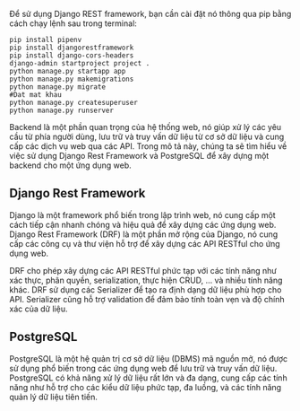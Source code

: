 Để sử dụng Django REST framework, bạn cần cài đặt nó thông qua pip bằng cách chạy lệnh sau trong terminal:

```
pip install pipenv
pip install djangorestframework
pip install django-cors-headers
django-admin startproject project .
python manage.py startapp app
python manage.py makemigrations
python manage.py migrate
#Dat mat khau
python manage.py createsuperuser
python manage.py runserver

```

Backend là một phần quan trọng của hệ thống web, nó giúp xử lý các yêu cầu từ phía người dùng, lưu trữ và truy vấn dữ liệu từ cơ sở dữ liệu và cung cấp các dịch vụ web qua các API. Trong mô tả này, chúng ta sẽ tìm hiểu về việc sử dụng Django Rest Framework và PostgreSQL để xây dựng một backend cho một ứng dụng web.

## **Django Rest Framework**

Django là một framework phổ biến trong lập trình web, nó cung cấp một cách tiếp cận nhanh chóng và hiệu quả để xây dựng các ứng dụng web. Django Rest Framework (DRF) là một phần mở rộng của Django, nó cung cấp các công cụ và thư viện hỗ trợ để xây dựng các API RESTful cho ứng dụng web.

DRF cho phép xây dựng các API RESTful phức tạp với các tính năng như xác thực, phân quyền, serialization, thực hiện CRUD, … và nhiều tính năng khác. DRF sử dụng các Serializer để tạo ra định dạng dữ liệu phù hợp cho API. Serializer cũng hỗ trợ validation để đảm bảo tính toàn vẹn và độ chính xác của dữ liệu.

## **PostgreSQL**

PostgreSQL là một hệ quản trị cơ sở dữ liệu (DBMS) mã nguồn mở, nó được sử dụng phổ biến trong các ứng dụng web để lưu trữ và truy vấn dữ liệu. PostgreSQL có khả năng xử lý dữ liệu rất lớn và đa dạng, cung cấp các tính năng như hỗ trợ cho các kiểu dữ liệu phức tạp, đa luồng, và các tính năng quản lý dữ liệu tiên tiến.